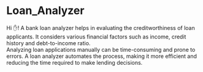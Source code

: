 # Loan_Analyzer  
Hi ✋!
A bank loan analyzer helps in evaluating the creditworthiness of loan applicants. It considers various financial factors such as income, credit history and debt-to-income ratio.  
Analyzing loan applications manually can be time-consuming and prone to errors. A loan analyzer automates the process, making it more efficient and reducing the time required to make lending decisions.  

 
